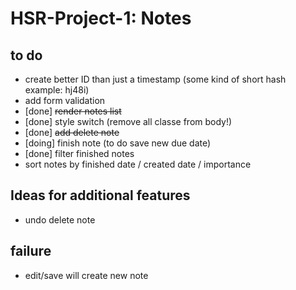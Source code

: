 # HSR-Project-1: Notes

## to do
- create better ID than just a timestamp (some kind of short hash example: hj48i)
- add form validation
- [done] ~~render notes list~~
- [done] style switch (remove all classe from body!)
- [done] ~~add delete note~~
- [doing] finish note (to do save new due date)
- [done] filter finished notes
- sort notes by finished date / created date / importance

## Ideas for additional features
- undo delete note

## failure
- edit/save will create new note
